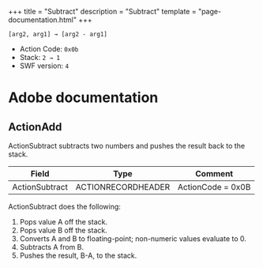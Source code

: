 +++
title = "Subtract"
description = "Subtract"
template = "page-documentation.html"
+++

```
[arg2, arg1] → [arg2 - arg1]
```

- Action Code: `0x0b`
- Stack: `2 → 1`
- SWF version: `4`

# Adobe documentation

## ActionAdd

ActionSubtract subtracts two numbers and pushes the result back to the stack.

| Field             | Type               | Comment                        |
|-------------------|--------------------|--------------------------------|
| ActionSubtract    | ACTIONRECORDHEADER | ActionCode = 0x0B              |

ActionSubtract does the following:
1. Pops value A off the stack.
2. Pops value B off the stack.
3. Converts A and B to floating-point; non-numeric values evaluate to 0.
4. Subtracts A from B.
5. Pushes the result, B-A, to the stack.
